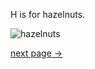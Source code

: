 H is for hazelnuts.

![hazelnuts](../images/nuts-2715924_1920.jpg)

[next page ->](pages/letter-i.md)